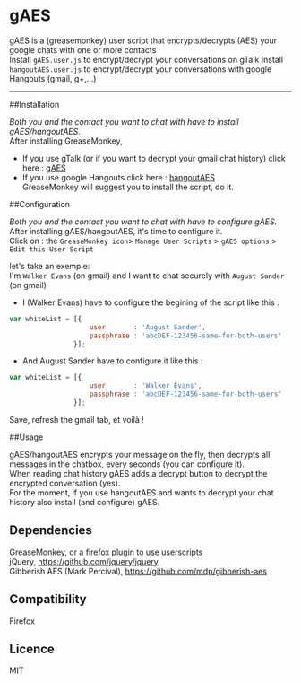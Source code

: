 gAES
================================

gAES is a (greasemonkey) user script that encrypts/decrypts (AES) your google chats with one or more contacts  
Install `gAES.user.js` to encrypt/decrypt your conversations on gTalk 
Install `hangoutAES.user.js` to encrypt/decrypt your conversations with google Hangouts (gmail, g+,...)

---

##Installation


*Both you and the contact you want to chat with have to install gAES/hangoutAES.*  
After installing GreaseMonkey,
- If you use gTalk (or if you want to decrypt your gmail chat history) click here : [gAES](https://github.com/nicolas-t/gAES/raw/master/gAES.user.js)     
- If you use google Hangouts click here : [hangoutAES](https://github.com/nicolas-t/gAES/raw/master/hangoutAES.user.js)   
GreaseMonkey will suggest you to install the script, do it.  


##Configuration


*Both you and the contact you want to chat with have to configure gAES.*  
After installing gAES/hangoutAES, it's time to configure it.    
Click on : the `GreaseMonkey icon`> `Manage User Scripts` > `gAES options` > `Edit this User Script` 
  
let's take an exemple:  
I'm `Walker Evans` (on gmail) and I want to chat securely with `August Sander` (on gmail) 

- I (Walker Evans) have to configure the begining of the script like this :     
```javascript
var whiteList = [{
                    user       : 'August Sander',
                    passphrase : 'abcDEF-123456-same-for-both-users'
                }]; 
```

- And August Sander have to configure it like this :
```javascript
var whiteList = [{
                    user       : 'Walker Evans',
                    passphrase : 'abcDEF-123456-same-for-both-users'
                }]; 
```
Save, refresh the gmail tab, et voilà !


##Usage


gAES/hangoutAES encrypts your message on the fly, then decrypts all messages in the chatbox, every seconds (you can configure it).  
When reading chat history gAES adds a decrypt button to decrypt the encrypted conversation (yes).   
For the moment, if you use hangoutAES and wants to decrypt your chat history also install (and configure) gAES.   

## Dependencies


GreaseMonkey, or a firefox plugin to use userscripts    
jQuery, https://github.com/jquery/jquery  
Gibberish AES (Mark Percival), https://github.com/mdp/gibberish-aes  
 
## Compatibility


Firefox


## Licence


MIT

